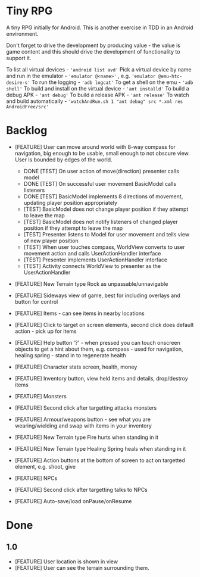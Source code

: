 Tiny RPG
==============

A tiny RPG initially for Android. This is another exercise in TDD in an Android environment.

Don't forget to drive the development by producing value - the value is game content and this should drive the development of functionality to support it.

To list all virtual devices                             - `'android list avd'`
Pick a virtual device by name and run in the emulator   - `'emulator @<name>'` , e.g. `'emulator @emu-htc-desire-s'`
To run the logging                                      - `'adb logcat'`
To get a shell on the emu                               - `'adb shell'`
To build and install on the virtual device              - `'ant installd'`
To build a debug APK                                    - `'ant debug'`
To build a release APK                                  - `'ant release'`
To watch and build automatically                        - `'watchAndRun.sh 1 "ant debug" src *.xml res AndroidFree/src'`

Backlog
=======

* [FEATURE] User can move around world with 8-way compass for navigation, big enough to be usable, small enough to not obscure view. User is bounded by edges of the world.
  * DONE [TEST] On user action of move(direction) presenter calls model
  * DONE [TEST] On successful user movement BasicModel calls listeners
  * DONE [TEST] BasicModel implements 8 directions of movement, updating player position appropriately
  * [TEST] BasicModel does not change player position if they attempt to leave the map
  * [TEST] BasicModel does not notify listeners of changed player position if they attempt to leave the map
  * [TEST] Presenter listens to Model for user movement and tells view of new player position
  * [TEST] When user touches compass, WorldView converts to user movement action and calls UserActionHandler interface
  * [TEST] Presenter implements UserActionHandler interface
  * [TEST] Activity connects WorldView to presenter as the UserActionHandler

* [FEATURE] New Terrain type Rock as unpassable/unnavigable
* [FEATURE] Sideways view of game, best for including overlays and button for control
* [FEATURE] Items - can see items in nearby locations
* [FEATURE] Click to target on screen elements, second click does default action - pick up for items
* [FEATURE] Help button '?' - when pressed you can touch onscreen objects to get a hint about them, e.g. compass - used for navigation, healing spring - stand in to regenerate health
* [FEATURE] Character stats screen, health, money
* [FEATURE] Inventory button, view held items and details, drop/destroy items
* [FEATURE] Monsters
* [FEATURE] Second click after targetting attacks monsters
* [FEATURE] Armour/weapons button - see what you are wearing/wielding and swap with items in your inventory
* [FEATURE] New Terrain type Fire hurts when standing in it
* [FEATURE] New Terrain type Healing Spring heals when standing in it
* [FEATURE] Action buttons at the bottom of screen to act on targetted element, e.g. shoot, give
* [FEATURE] NPCs
* [FEATURE] Second click after targetting talks to NPCs
* [FEATURE] Auto-save/load onPause/onResume

Done
====

1.0
---

* [FEATURE] User location is shown in view
* [FEATURE] User can see the terrain surrounding them.

